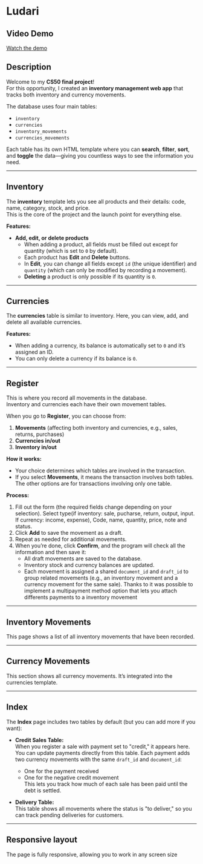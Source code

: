 # Ludari

## Video Demo
[Watch the demo](<URL HERE>)

## Description

Welcome to my **CS50 final project**!  
For this opportunity, I created an **inventory management web app** that tracks both inventory and currency movements.

The database uses four main tables:
- `inventory`
- `currencies`
- `inventory_movements`
- `currencies_movements`

Each table has its own HTML template where you can **search**, **filter**, **sort**, and **toggle** the data—giving you countless ways to see the information you need.

---

## Inventory

The **inventory** template lets you see all products and their details: code, name, category, stock, and price.  
This is the core of the project and the launch point for everything else.

**Features:**
- **Add, edit, or delete products**
  - When adding a product, all fields must be filled out except for quantity (which is set to `0` by default).
  - Each product has **Edit** and **Delete** buttons.
  - In **Edit**, you can change all fields except `id` (the unique identifier) and `quantity` (which can only be modified by recording a movement).
  - **Deleting** a product is only possible if its quantity is `0`.

---

## Currencies

The **currencies** table is similar to inventory. Here, you can view, add, and delete all available currencies.

**Features:**
- When adding a currency, its balance is automatically set to `0` and it’s assigned an ID.
- You can only delete a currency if its balance is `0`.

---

## Register

This is where you record all movements in the database.  
Inventory and currencies each have their own movement tables.

When you go to **Register**, you can choose from:
1. **Movements** (affecting both inventory and currencies, e.g., sales, returns, purchases)
2. **Currencies in/out**
3. **Inventory in/out**

**How it works:**
- Your choice determines which tables are involved in the transaction.
- If you select **Movements**, it means the transaction involves both tables. The other options are for transactions involving only one table.

**Process:**
1. Fill out the form (the required fields change depending on your selection). Select type(if inventory: sale, pucharse, return, output, input. If currency: income, expense), Code, name, quantity, price, note and status.
2. Click **Add** to save the movement as a draft.
3. Repeat as needed for additional movements.
4. When you’re done, click **Confirm**, and the program will check all the information and then save it:
   - All draft movements are saved to the database.
   - Inventory stock and currency balances are updated.
   - Each movement is assigned a shared `document_id` and `draft_id` to group related movements (e.g., an inventory movement and a currency movement for the same sale). Thanks to it was possible to implement a multipayment method option that lets you attach differents payments to a inventory movement

---

## Inventory Movements

This page shows a list of all inventory movements that have been recorded.

---

## Currency Movements

This section shows all currency movements. It’s integrated into the currencies template.

---

## Index

The **Index** page includes two tables by default (but you can add more if you want):

- **Credit Sales Table:**  
  When you register a sale with payment set to "credit," it appears here. You can update payments directly from this table. Each payment adds two currency movements with the same `draft_id` and `document_id`:  
    - One for the payment received  
    - One for the negative credit movement  
  This lets you track how much of each sale has been paid until the debt is settled.

- **Delivery Table:**  
  This table shows all movements where the status is "to deliver," so you can track pending deliveries for customers.

---

## Responsive layout
The page is fully responsive, allowing you to work in any screen size